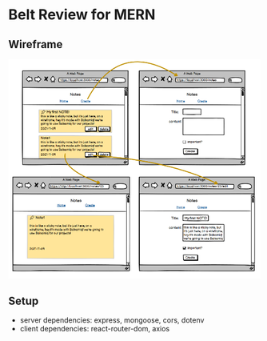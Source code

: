 # Belt Review for MERN

## Wireframe
![Demo](full_crud_preview.png)

## Setup
- server dependencies: express, mongoose, cors, dotenv
- client dependencies: react-router-dom, axios

<!-- ## Requirements
1. Dashboard: Show the list of all jobs
2. Create: redirect to dashboard upon successful form submission
3. Create: Shows the backend validation errors on the form for any failed fields. 
4. Update: redirect to detail page upon successful update
5. Delete: When the Delete button on dashboard is clicked, the list will be updated. 
6. Delete: When the Delete button on Edit is clicked, redirect to the dashboard.  -->